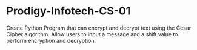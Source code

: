 # Prodigy-Infotech-CS-01
Create Python Program that can encrypt and decrypt text using the Cesar Cipher algorithm. Allow users to input a message and a shift value to perform encryption and decryption.

